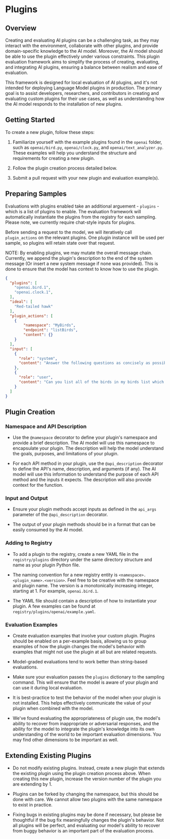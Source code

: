 # Plugins

## Overview

Creating and evaluating AI plugins can be a challenging task, as they may interact with the environment, collaborate with other plugins, and provide domain-specific knowledge to the AI model. Moreover, the AI model should be able to use the plugin effectively under various constraints. This plugin evaluation framework aims to simplify the process of creating, evaluating, and integrating AI plugins, ensuring a balance between realism and ease of evaluation.

This framework is designed for local evaluation of AI plugins, and it's not intended for deploying Language Model plugins in production. The primary goal is to assist developers, researchers, and contributors in creating and evaluating custom plugins for their use cases, as well as understanding how the AI model responds to the installation of new plugins.

## Getting Started

To create a new plugin, follow these steps:

1. Familiarize yourself with the example plugins found in the `openai` folder, such as `openai/bird.py`, `openai/clock.py`, and `openai/text_analyzer.py`. These examples will help you understand the structure and requirements for creating a new plugin.

2. Follow the plugin creation process detailed below.

3. Submit a pull request with your new plugin and evaluation example(s).

## Preparing Samples

Evaluations with plugins enabled take an additional arguement - `plugins` - which is a list of plugins to enable. The evaluation framework will automatically instantiate the plugins from the registry for each sampling.  Please note, we currently require chat-style inputs for plugins.

Before sending a request to the model, we will iteratively call `plugin_actions` on the relevant plugins.  One plugin instance will be used per sample, so plugins will retain state over that request.

NOTE: By enabling plugins, we may mutate the overall message chain.  Currently, we append the plugin's description to the end of the system message (Or insert a new system message if none was provided). This is done to ensure that the model has context to know how to use the plugin.

```JSON
{
  "plugins": [
    "openai.bird.1",
    "openai.clock.1",
  ],
  "ideal": [
    "Red-tailed hawk"
  ],
  "plugin_actions": [
    {
        "namespace": "MyBirds",
        "endpoint": "listBirds",
        "content": {}
    }
  ],
  "input": [
    {
      "role": "system",
      "content": "Answer the following questions as concisely as possible."
    },
    {
      "role": "user",
      "content": "Can you list all of the birds in my birds list which are in the Accipitridae family?"
    }
  ]
}
```

## Plugin Creation

### Namespace and API Description

- Use the `@namespace` decorator to define your plugin's namespace and provide a brief description. The AI model will use this namespace to encapsulate your plugin. The description will help the model understand the goals, purposes, and limitations of your plugin.

- For each API method in your plugin, use the `@api_description` decorator to define the API's name, description, and arguments (if any). The AI model will use this information to understand the purpose of each API method and the inputs it expects. The description will also provide context for the function.

### Input and Output

- Ensure your plugin methods accept inputs as defined in the `api_args` parameter of the `@api_description` decorator.

- The output of your plugin methods should be in a format that can be easily consumed by the AI model.

### Adding to Registry

- To add a plugin to the registry, create a new YAML file in the `registry/plugins` directory under the same directory structure and name as your plugin Python file.

- The naming convention for a new registry entity is `<namespace>.<plugin_name>.<version>`. Feel free to be creative with the namespace and plugin name. The version is a monotonically increasing integer, starting at 1. For example, `openai.bird.1`.

- The YAML file should contain a description of how to instantiate your plugin. A few examples can be found at `registry/plugins/openai/example.yaml`.

### Evaluation Examples

- Create evaluation examples that involve your custom plugin. Plugins should be enabled on a per-example basis, allowing us to group examples of how the plugin changes the model's behavior with examples that might not use the plugin at all but are related requests.

- Model-graded evaluations tend to work better than string-based evaluations.

- Make sure your evaluation passes the `plugins` dictionary to the sampling command. This will ensure that the model is aware of your plugin and can use it during local evaluation.

- It is best-practice to test the behavior of the model when your plugin is not installed. This helps effectively communicate the value of your plugin when combined with the model.

- We've found evaluating the appropriateness of plugin use, the model's ability to recover from inappropriate or adversarial responses, and the ability for the model to integrate the plugin's knowledge into its own understanding of the world to be important evaluation dimensions.  You may find other dimensions to be important as well.

## Extending Existing Plugins

- Do not modify existing plugins. Instead, create a new plugin that extends the existing plugin using the plugin creation process above. When creating this new plugin, increase the version number of the plugin you are extending by 1.

- Plugins can be forked by changing the namespace, but this should be done with care. We cannot allow two plugins with the same namespace to exist in practice.

- Fixing bugs in existing plugins may be done if necessary, but please be thoughtful if the bug fix meaningfully changes the plugin's behavior. Not all plugins will be perfect, and evaluating our model's ability to recover from buggy behavior is an important part of the evaluation process.